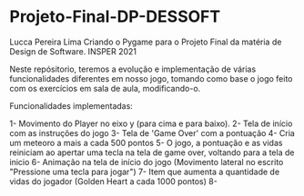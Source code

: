 # Projeto-Final-DP-DESSOFT
Lucca Pereira Lima
Criando o Pygame para o Projeto Final da matéria de Design de Software.
INSPER 2021

Neste repósitorio, teremos a evolução e implementação de várias funcionalidades diferentes em nosso jogo, tomando como base o jogo feito com os  exercícios em sala de aula, modificando-o.

Funcionalidades implementadas:

1- Movimento do Player no eixo y (para cima e para baixo).
2- Tela de início com as instruções do jogo
3- Tela de 'Game Over' com a pontuação 
4- Cria um meteoro a mais a cada 500 pontos
5- O jogo, a pontuação e as vidas reiniciam ao apertar uma tecla na tela de game over, voltando para a tela de inicio
6- Animação na tela de início do jogo (Movimento lateral no escrito "Pressione uma tecla para jogar")
7- Item que aumenta a quantidade de vidas do jogador (Golden Heart a cada 1000 pontos)
8-
